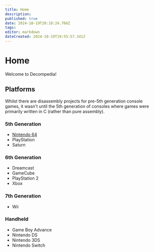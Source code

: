 ```yaml
---
title: Home
description: 
published: true
date: 2024-10-19T20:10:24.766Z
tags: 
editor: markdown
dateCreated: 2024-10-19T19:55:57.341Z
---
```


# Home

Welcome to Decompedia!

## Platforms

Whilst there are disassembly projects for pre-5th generation console games, it wasn't until the 5th generation of consoles where games were primarily written in C (rather than pure assembly).

### 5th Generation
- [Nintendo 64](/platforms/nintendo-64)
- PlayStation
- Saturn

### 6th Generation
- Dreamcast
- GameCube
- PlayStation 2
- Xbox

### 7th Generation
- Wii

### Handheld
- Game Boy Advance
- Nintendo DS
- Nintendo 3DS
- Nintendo Switch
